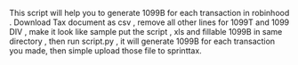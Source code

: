 This script will help you to generate 1099B for each transaction in robinhood . 
Download Tax document as csv , remove all other lines for 1099T and 1099 DIV , make it look like sample 
put the script , xls and fillable 1099B in same directory , then run script.py , it will generate 1099B for each transaction you made, then simple upload those file to sprinttax.
